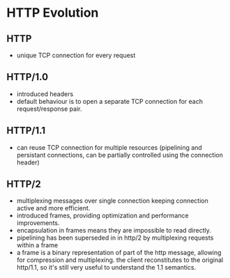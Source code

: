# HTTP Evolution

## HTTP
* unique TCP connection for every request

## HTTP/1.0
* introduced headers
* default behaviour is to open a separate TCP connection for each request/response pair.

## HTTP/1.1
* can reuse TCP connection for multiple resources (pipelining and persistant connections, can be partially controlled using the connection header)

## HTTP/2
* multiplexing messages over single connection keeping connection active and more efficient.
* introduced frames, providing optimization and performance improvements.
* encapsulation in frames means they are impossible to read directly.
* pipelining has been superseded in in http/2 by multiplexing requests within a frame
* a frame is a binary representation of part of the http message, allowing for compression and multiplexing. the client reconstitutes to the original http/1.1, so it's still very useful to understand the 1.1 semantics.


